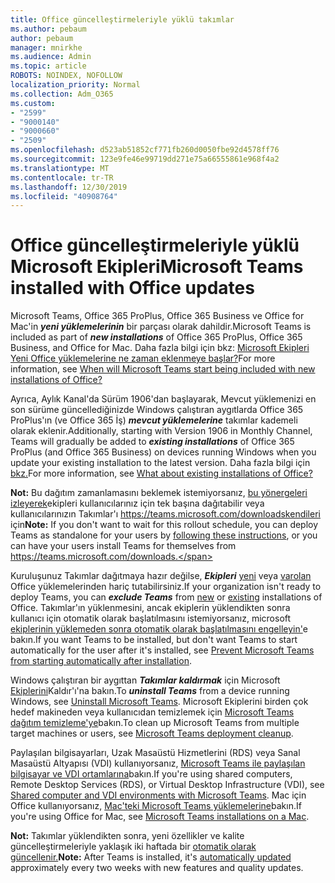 ```yaml
---
title: Office güncelleştirmeleriyle yüklü takımlar
ms.author: pebaum
author: pebaum
manager: mnirkhe
ms.audience: Admin
ms.topic: article
ROBOTS: NOINDEX, NOFOLLOW
localization_priority: Normal
ms.collection: Adm_O365
ms.custom:
- "2599"
- "9000140"
- "9000660"
- "2509"
ms.openlocfilehash: d523ab51852cf771fb260d0050fbe92d4578ff76
ms.sourcegitcommit: 123e9fe46e99719dd271e75a66555861e968f4a2
ms.translationtype: MT
ms.contentlocale: tr-TR
ms.lasthandoff: 12/30/2019
ms.locfileid: "40908764"
---
```

# <a name="microsoft-teams-installed-with-office-updates"></a><span data-ttu-id="321b6-102">Office güncelleştirmeleriyle yüklü Microsoft Ekipleri</span><span class="sxs-lookup"><span data-stu-id="321b6-102">Microsoft Teams installed with Office updates</span></span>

<span data-ttu-id="321b6-103">Microsoft Teams, Office 365 ProPlus, Office 365 Business ve Office for Mac'in ***yeni yüklemelerinin*** bir parçası olarak dahildir.</span><span class="sxs-lookup"><span data-stu-id="321b6-103">Microsoft Teams is included as part of ***new installations*** of Office 365 ProPlus, Office 365 Business, and Office for Mac.</span></span> <span data-ttu-id="321b6-104">Daha fazla bilgi için bkz: [Microsoft Ekipleri Yeni Office yüklemelerine ne zaman eklenmeye başlar?](https://docs.microsoft.com/deployoffice/teams-install#when-will-microsoft-teams-start-being-included-with-new-installations-of-office-365-proplus)</span><span class="sxs-lookup"><span data-stu-id="321b6-104">For more information, see [When will Microsoft Teams start being included with new installations of Office?](https://docs.microsoft.com/deployoffice/teams-install#when-will-microsoft-teams-start-being-included-with-new-installations-of-office-365-proplus)</span></span>

<span data-ttu-id="321b6-105">Ayrıca, Aylık Kanal'da Sürüm 1906'dan başlayarak, Mevcut yüklemenizi en son sürüme güncellediğinizde Windows çalıştıran aygıtlarda Office 365 ProPlus'ın (ve Office 365 İş) ***mevcut yüklemelerine*** takımlar kademeli olarak eklenir.</span><span class="sxs-lookup"><span data-stu-id="321b6-105">Additionally, starting with Version 1906 in Monthly Channel, Teams will gradually be added to ***existing installations*** of Office 365 ProPlus (and Office 365 Business) on devices running Windows when you update your existing installation to the latest version.</span></span> <span data-ttu-id="321b6-106">Daha fazla bilgi için [bkz.](https://docs.microsoft.com/deployoffice/teams-install#what-about-existing-installations-of-office-365-proplus)</span><span class="sxs-lookup"><span data-stu-id="321b6-106">For more information, see [What about existing installations of Office?](https://docs.microsoft.com/deployoffice/teams-install#what-about-existing-installations-of-office-365-proplus)</span></span>

<span data-ttu-id="321b6-107">**Not:** Bu dağıtım zamanlamasını beklemek istemiyorsanız, [bu yönergeleri izleyerek](https://docs.microsoft.com/MicrosoftTeams/msi-deployment)ekipleri kullanıcılarınız için tek başına dağıtabilir veya kullanıcılarınızın Takımlar'ı https://teams.microsoft.com/downloadskendileri için</span><span class="sxs-lookup"><span data-stu-id="321b6-107">**Note:** If you don't want to wait for this rollout schedule, you can deploy Teams as standalone for your users by [following these instructions](https://docs.microsoft.com/MicrosoftTeams/msi-deployment), or you can have your users install Teams for themselves from https://teams.microsoft.com/downloads.</span></span>

<span data-ttu-id="321b6-108">Kuruluşunuz Takımlar dağıtmaya hazır değilse, ***Ekipleri*** [yeni](https://docs.microsoft.com/deployoffice/teams-install#how-to-exclude-microsoft-teams-from-new-installations-of-office-365-proplus) veya [varolan](https://docs.microsoft.com/deployoffice/teams-install#use-group-policy-to-control-the-installation-of-microsoft-teams) Office yüklemelerinden hariç tutabilirsiniz.</span><span class="sxs-lookup"><span data-stu-id="321b6-108">If your organization isn't ready to deploy Teams, you can ***exclude Teams*** from [new](https://docs.microsoft.com/deployoffice/teams-install#how-to-exclude-microsoft-teams-from-new-installations-of-office-365-proplus) or [existing](https://docs.microsoft.com/deployoffice/teams-install#use-group-policy-to-control-the-installation-of-microsoft-teams) installations of Office.</span></span> <span data-ttu-id="321b6-109">Takımlar'ın yüklenmesini, ancak ekiplerin yüklendikten sonra kullanıcı için otomatik olarak başlatılmasını istemiyorsanız, microsoft [ekiplerinin yüklemeden sonra otomatik olarak başlatılmasını engelleyin'](https://docs.microsoft.com/deployoffice/teams-install#use-group-policy-to-prevent-microsoft-teams-from-starting-automatically-after-installation)e bakın.</span><span class="sxs-lookup"><span data-stu-id="321b6-109">If you want Teams to be installed, but don't want Teams to start automatically for the user after it's installed, see [Prevent Microsoft Teams from starting automatically after installation](https://docs.microsoft.com/deployoffice/teams-install#use-group-policy-to-prevent-microsoft-teams-from-starting-automatically-after-installation).</span></span>

<span data-ttu-id="321b6-110">Windows çalıştıran bir aygıttan ***Takımlar kaldırmak*** için Microsoft [Ekiplerini](https://support.office.com/article/uninstall-microsoft-teams-3b159754-3c26-4952-abe7-57d27f5f4c81)Kaldır'ı'na bakın.</span><span class="sxs-lookup"><span data-stu-id="321b6-110">To ***uninstall Teams*** from a device running Windows, see [Uninstall Microsoft Teams](https://support.office.com/article/uninstall-microsoft-teams-3b159754-3c26-4952-abe7-57d27f5f4c81).</span></span> <span data-ttu-id="321b6-111">Microsoft Ekiplerini birden çok hedef makineden veya kullanıcıdan temizlemek için [Microsoft Teams dağıtım temizleme'ye](https://docs.microsoft.com/microsoftteams/scripts/powershell-script-teams-deployment-clean-up)bakın.</span><span class="sxs-lookup"><span data-stu-id="321b6-111">To clean up Microsoft Teams from multiple target machines or users, see [Microsoft Teams deployment cleanup](https://docs.microsoft.com/microsoftteams/scripts/powershell-script-teams-deployment-clean-up).</span></span>

<span data-ttu-id="321b6-112">Paylaşılan bilgisayarları, Uzak Masaüstü Hizmetlerini (RDS) veya Sanal Masaüstü Altyapısı (VDI) kullanıyorsanız, [Microsoft Teams ile paylaşılan bilgisayar ve VDI ortamlarına](https://docs.microsoft.com/deployoffice/teams-install#shared-computer-and-vdi-environments-with-microsoft-teams)bakın.</span><span class="sxs-lookup"><span data-stu-id="321b6-112">If you're using shared computers, Remote Desktop Services (RDS), or Virtual Desktop Infrastructure (VDI), see [Shared computer and VDI environments with Microsoft Teams](https://docs.microsoft.com/deployoffice/teams-install#shared-computer-and-vdi-environments-with-microsoft-teams).</span></span> <span data-ttu-id="321b6-113">Mac için Office kullanıyorsanız, [Mac'teki Microsoft Teams yüklemelerine](https://docs.microsoft.com/en-us/deployoffice/teams-install#microsoft-teams-installations-on-a-mac)bakın.</span><span class="sxs-lookup"><span data-stu-id="321b6-113">If you're using Office for Mac, see [Microsoft Teams installations on a Mac](https://docs.microsoft.com/en-us/deployoffice/teams-install#microsoft-teams-installations-on-a-mac).</span></span>

<span data-ttu-id="321b6-114">**Not:** Takımlar yüklendikten sonra, yeni özellikler ve kalite güncelleştirmeleriyle yaklaşık iki haftada bir [otomatik olarak güncellenir.](https://docs.microsoft.com/deployoffice/teams-install#feature-and-quality-updates-for-microsoft-teams)</span><span class="sxs-lookup"><span data-stu-id="321b6-114">**Note:** After Teams is installed, it's [automatically updated](https://docs.microsoft.com/deployoffice/teams-install#feature-and-quality-updates-for-microsoft-teams) approximately every two weeks with new features and quality updates.</span></span> 